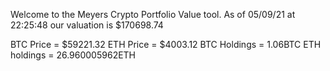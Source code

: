 Welcome to the Meyers Crypto Portfolio Value tool. 
As of 05/09/21 at 22:25:48 our valuation is $170698.74 

BTC Price = $59221.32
 ETH Price = $4003.12
BTC Holdings = 1.06BTC
 ETH holdings = 26.960005962ETH 
